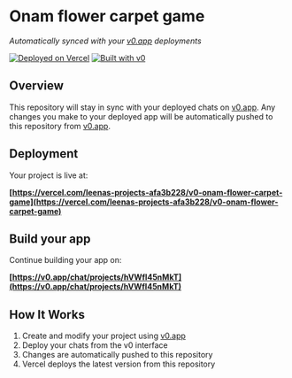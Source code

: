 # Onam flower carpet game

*Automatically synced with your [v0.app](https://v0.app) deployments*

[![Deployed on Vercel](https://img.shields.io/badge/Deployed%20on-Vercel-black?style=for-the-badge&logo=vercel)](https://vercel.com/leenas-projects-afa3b228/v0-onam-flower-carpet-game)
[![Built with v0](https://img.shields.io/badge/Built%20with-v0.app-black?style=for-the-badge)](https://v0.app/chat/projects/hVWfI45nMkT)

## Overview

This repository will stay in sync with your deployed chats on [v0.app](https://v0.app).
Any changes you make to your deployed app will be automatically pushed to this repository from [v0.app](https://v0.app).

## Deployment

Your project is live at:

**[https://vercel.com/leenas-projects-afa3b228/v0-onam-flower-carpet-game](https://vercel.com/leenas-projects-afa3b228/v0-onam-flower-carpet-game)**

## Build your app

Continue building your app on:

**[https://v0.app/chat/projects/hVWfI45nMkT](https://v0.app/chat/projects/hVWfI45nMkT)**

## How It Works

1. Create and modify your project using [v0.app](https://v0.app)
2. Deploy your chats from the v0 interface
3. Changes are automatically pushed to this repository
4. Vercel deploys the latest version from this repository